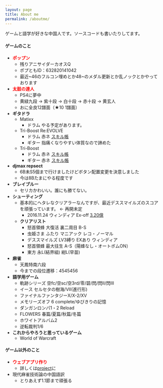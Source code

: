 ```yaml
---
layout: page
title: About me
permalink: /aboutme/
---
```


ゲームと語学が好きな中国人です。ソースコードも書いたりしてます。

#### **ゲームのこと**
* **<font color="red">ポップン</font>**
  * 残りアニサイダーカオスQ
  * ポプともID：632820141042
  * 最近~46のフルコン埋めとか48~のメダル更新とか乱ノックとかやっております
* **<font color="red">太鼓の達人</font>**
  * PS4に夢中
  * 黄緑九段 -> 紫十段 -> 白十段 -> 赤十段 -> 黄玄人
  * おに全良12譜面（★10 1譜面）
* **ギタドラ**
  * Matixx
    * ドラム やる予定があります。
  * Tri-Boost Re:EVOLVE
    * ドラム 赤ネ [スキル帳](https://gitadora-skill-viewer.herokuapp.com/tbre/1/d)
    * ギター 指痛くなりやすい体質なので諦めた
  * Tri-Boost
    * ドラム 赤ネ [スキル帳](https://gitadora-skill-viewer.herokuapp.com/tb/1/d) 
    * ギター 赤ネ [スキル帳](https://gitadora-skill-viewer.herokuapp.com/tb/1/g) 
* **djmax repsect**
  * 6B未S5個まで行けましたけどボタン配置変更を決意しました
  * 今は8Bたまにやる程度です
* **ブレイブルー**
  * セリカかわいい。誰にも勝てない。
* **シューティング**
  * 基本的にヘタレなクリアラーなんですが、最近デススマイルズのスコアを頑張っています。 <- 再開未定
    * 2016.11.24 ウィンディア Ex-off [3.20億](https://twitter.com/ssdh233/status/801364272563572737)
  * **クリアリスト**
    * 怒首領蜂 大復活 裏二周目 B-S
    * 虫姫さま ふたり マニアック レコ・ノーマル
    * デススマイルズ LV3縛り EXあり ウィンディア
    * 怒首領蜂 最大往生 A-S（陽蜂なし・オートボムON）
    * 東方 永L(結界組) 紺L(早苗)
* **麻雀**
  * 天鳳特南六段
  * 今までの段位遷移：4545456
* **語学用ゲーム**
  * 軌跡シリーズ 空fc/空sc/空3rd/零/碧/閃/閃II/閃III
  * イース セルセタの樹海/VII(進行形)
  * ファイナルファンタジーX/X-2/XV
  * メモリーズオフ 6 complete/ゆびきりの記憶
  * ダンガンロンパ1・2 Reload
  * FLOWERS 春篇/夏篇/秋篇/冬篇
  * ホワイトアルバム2
  * 逆転裁判1/6
* **これからやろうと思っているゲーム**
  * World of Warcraft

#### **ゲーム以外のこと**
* **<font color="red">ウェブアプリ作り</font>**
  * 詳しくは[project](/project)に
* 現代麻雀技術論の中国語訳
  * とりあえず1.1節まで頑張る